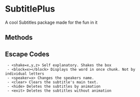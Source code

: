 # SubtitlePlus
 A cool Subtitles package made for the fun in it

## Methods

 ## Escape Codes
```
 - <shake=x,y,z> Self explanatory. Shakes the box
 - <block=x></block> Displays the word in once chunk. Not by individual letters
 - <speaker=x> Changes the speakers name.
 - <clear> Clears the subtitle's main text.
 - <hide> Deletes the subtitles by animation
 - <exit> Deletes the subtitles without animation

```
